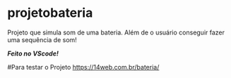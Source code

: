 # projetobateria
Projeto que simula som de uma bateria. Além de o usuário conseguir fazer uma sequência de som!

***Feito no VScode!***

#Para testar o Projeto
https://14web.com.br/bateria/

